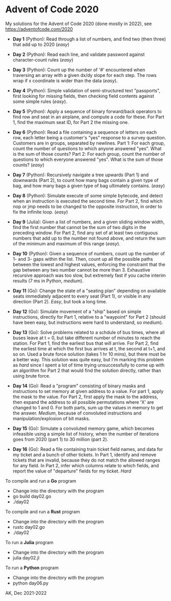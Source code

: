 # Advent of Code 2020

My solutions for the Advent of Code 2020 (done mostly in 2022),
see https://adventofcode.com/2020

* **Day 1** (Python): Read through a list of numbers, and find two
  (then three) that add up to 2020 (*easy*)

* **Day 2** (Python): Read each line, and validate password against 
  character-count rules (*easy*)

* **Day 3** (Python): Count up the number of '#' encountered when traversing
  an array with a given dx/dy slope for each step. The rows wrap if x 
  coordinate is wider than the data (*easy*).

* **Day 4** (Python): Simple validation of semi-structured text "passports",
  first looking for missing fields, then checking field contents against some
  simple rules (*easy*).

* **Day 5** (Python): Apply a sequence of binary forward/back operators to find
  row and seat in an airplane, and compute a code for these. For Part 1, find
  the maximum seat ID, for Part 2 the missing one.

* **Day 6** (Python): Read a file containing a sequence of letters on each row,
  each letter being a customer's "yes" response to a survey question. Customers
  are in groups, separated by newlines.  Part 1: For each group, count the
  number of questions to which anyone answered "yes". What is the sum of those
  counts?  Part 2: For each group, count the number of questions to which
  everyone answered "yes". What is the sum of those counts? (*easy*)

* **Day 7** (Python): Recursively navigate a tree upwards (Part 1) and
  downwards (Part 2), to count how many bags contain a given type of bag, and
  how many bags a given type of bag ultimately contains. (*easy*)

* **Day 8** (Python): Simulate execute of some simple bytecode, and detect when
  an instruction is executed the second time. For Part 2, find which nop or jmp
  needs to be changed to the opposite instruction, in order to fix the infinite
  loop. (*easy*)

* **Day 9** (Julia): Given a list of numbers, and a given sliding window width, 
  find the first number that cannot be the sum of two digits in the preceding
  window. For Part 2, find any set of at least two contiguous numbers that add
  up to the number not found above, and return the sum of the minimum and
  maximum of this range (*easy*).

* **Day 10** (Python): Given a sequence of numbers, count up the number of 1-
  and 3- gaps within the list. Then, count up all the possible paths between
  the lowest and highest values, enforcing the constraint that the gap between
  any two number cannot be more than 3. Exhaustive recursive approach was too
  slow, but extremely fast if you cache interim results (7 ms in Python, *medium*).

* **Day 11** (Go): Change the state of a "seating plan" depending on 
  available seats immediately adjacent to every seat (Part 1), or visible 
  in any direction (Part 2). *Easy*, but took a long time.

* **Day 12** (Go): Simulate movement of a "ship" based on simple 
  instructions, directly for Part 1, relative to a "waypoint" for Part 2
  (should have been easy, but instructions were hard to understand, 
  so *medium*).

* **Day 13** (Go): Solve problems related to a schdule of bus times, where
  all buses leave at t = 0, but take different number of minutes to reach 
  the station. For Part 1, find the earliest bus that will arrive. 
  For Part 2, find the earliest time at which the first bus arrives at t, 
  the second at t+1, and so on. Used a brute force solution (takes 1 hr 10 
  mins), but there must be a better way. This solution was quite easy, but 
  I'm marking this problem as *hard* since I spent a lot of time trying 
  unsuccessfully to come up with an algorithm for Part 2 that would find 
  the solution directly, rather than using brute force.

* **Day 14** (Go): Read a "program" consisting of binary masks and instructions
  to set memory at given address to a value. For part 1, apply the mask to the
  value. For Part 2, first apply the mask to the address, then expand the
  address to all possible permutations where 'X' are changed to 1 and 0. For
  both parts, sum up the values in memory to get the answer. *Medium*, because
  of convoluted instructions and manipulation/explosion of bit masks.

* **Day 15** (Go): Simulate a convoluted memory game, which becomes infeasible
  using a simple list of history, when the number of iterations goes from 
  2020 (part 1) to 30 million (part 2).

* **Day 16** (Go): Read a file containing train ticket field names, and data
  for my ticket and a bunch of other tickets. In Part 1, identify and remove
  tickets that are invalid, because they do not match the allowed ranges for
  any field.  In Part 2, infer which columns relate to which fields, and report
  the value of "departure" fields for my ticket. *Hard*

To compile and run a **Go** program
* Change into the directory with the program
* go build day02.go
* ./day02

To compile and run a **Rust** program
* Change into the directory with the program
* rustc day02.go
* ./day02

To run a **Julia** program
* Change into the directory with the program
* julia day02.jl

To run a **Python** program
* Change into the directory with the program
* python day06.py

AK, Dec 2021-2022
